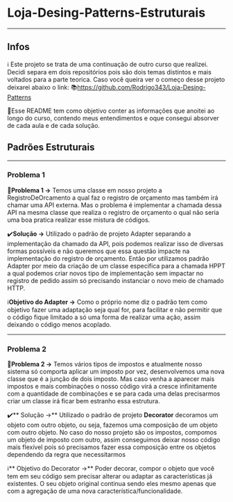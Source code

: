 # Loja-Desing-Patterns-Estruturais

---
## Infos

:information_source: Este projeto se trata de uma continuação de outro curso que realizei. Decidi separa em dois repositórios pois são dois temas distintos e mais voltados para a parte teorica. Caso você queira ver o começo desse projeto deixarei abaixo o link:
:books:https://github.com/Rodrigo343/Loja-Desing-Patterns

:dart:Esse README tem como objetivo conter as informações que anoitei ao longo do curso, contendo meus entendimentos e oque consegui absorver de cada aula e de cada solução.

## Padrões Estruturais
---

### Problema 1

:red_circle:**Problema 1 →** Temos uma classe em nosso projeto a RegistroDeOrcamento a qual faz o registro de orçamento mas também irá chamar uma API externa. Mas o problema é implementar a chamada dessa API na mesma classe que realiza o registro de orçamento o qual não seria uma boa pratica realizar esse mistura de códigos.

:heavy_check_mark:**Solução →** Utilizado o padrão de projeto Adapter separando a implementação da chamado da API, pois podemos realizar isso de diversas formas possíveis e não queremos que essa questão impacte na implementação do registro de orçamento. Então por utilizamos padrão Adapter por meio da criação de um classe especifica para a chamada HPPT a qual podemos criar novos tipo de implementação sem impactar no registro de pedido assim só precisando instanciar o novo meio de chamado HTTP.

:information_source:**Objetivo do Adapter →** Como o próprio nome diz o padrão tem como objetivo fazer uma adaptação seja qual for, para facilitar e não permitir que o código fique limitado a só uma forma de realizar uma ação,  assim deixando o código menos acoplado.

---

### Problema 2

:red_circle:**Problema 2 →** Temos vários tipos de impostos e atualmente nosso sistema só comporta aplicar um imposto por vez, desenvolvemos uma nova classe que é a junção de dois imposto. Mas caso venha a aparecer mais impostos e mais combinações o nosso código virá a cresce infinitamente com a quantidade de combinações e se para cada uma delas precisarmos criar um classe irá ficar bem estranho essa estrutura.

:heavy_check_mark:** Solução →**  Utilizado o padrão de projeto **Decorator** decoramos um objeto com outro objeto, ou seja, fazemos uma composição de um objeto com outro objeto. No caso do nosso projeto são os impostos, compomos um objeto de imposto com outro, assim conseguimos deixar nosso código mais flexível pois só precisamos fazer essa composição entre os objetos dependendo da regra que necessitarmos

:information_source:** Objetivo do Decorator →**  Poder decorar, compor o objeto que você tem em seu código sem precisar alterar ou adaptar as características já existentes. O seu objeto original continua sendo eles mesmo apenas que com a agregação de uma nova característica/funcionalidade.
